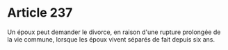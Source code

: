 # Article 237

Un époux peut demander le divorce, en raison d'une rupture prolongée de la vie commune, lorsque les époux vivent séparés de fait depuis six ans.